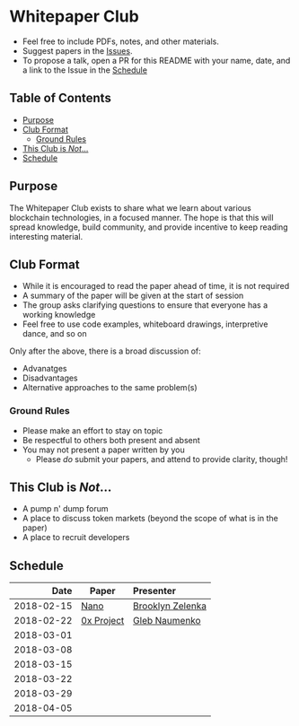 # Whitepaper Club

* Feel free to include PDFs, notes, and other materials.
* Suggest papers in the [Issues](https://github.com/Finhaven/whitepaper-club/issues/new).
* To propose a talk, open a PR for this README with your name, date, and a link to the Issue in the [Schedule](#schedule)

## Table of Contents

* [Purpose](#schedule)
* [Club Format](#club-format)
  * [Ground Rules](#ground-rules)
* [This Club is _Not_...](#this-club-is-not)
* [Schedule](#schedule)

## Purpose

The Whitepaper Club exists to share what we learn about various blockchain technologies,
in a focused manner. The hope is that this will spread knowledge, build community,
and provide incentive to keep reading interesting material.

## Club Format

* While it is encouraged to read the paper ahead of time, it is not required
* A summary of the paper will be given at the start of session
* The group asks clarifying questions to ensure that everyone has a working knowledge
* Feel free to use code examples, whiteboard drawings, interpretive dance, and so on

Only after the above, there is a broad discussion of:
* Advanatges
* Disadvantages
* Alternative approaches to the same problem(s)

### Ground Rules

* Please make an effort to stay on topic
* Be respectful to others both present and absent
* You may not present a paper written by you
  * Please _do_ submit your papers, and attend to provide clarity, though!

## This Club is _Not_...

* A pump n' dump forum
* A place to discuss token markets (beyond the scope of what is in the paper)
* A place to recruit developers

## Schedule

| Date        | Paper                                                              | Presenter                                    |
|------------:|--------------------------------------------------------------------|:-----------------------------------------------|
|  2018-02-15 | [Nano](https://github.com/Finhaven/whitepaper-club/issues/1)       | [Brooklyn Zelenka](https://github.com/expede)  |
|  2018-02-22 | [0x Project](https://github.com/Finhaven/whitepaper-club/issues/2) | [Gleb Naumenko](https://github.com/naumenkogs) |
|  2018-03-01 |  |  |
|  2018-03-08 |  |  |
|  2018-03-15 |  |  |
|  2018-03-22 |  |  |
|  2018-03-29 |  |  |
|  2018-04-05 |  |  |


